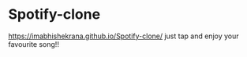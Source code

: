 # Spotify-clone
https://imabhishekrana.github.io/Spotify-clone/ just tap and enjoy your favourite song!!
